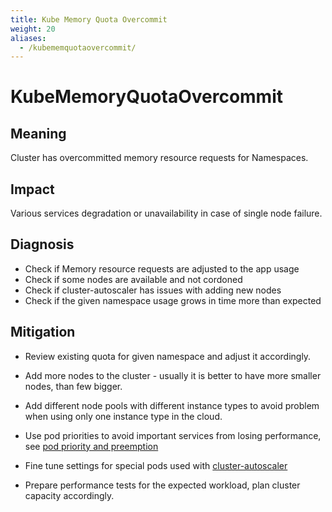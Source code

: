 ```yaml
---
title: Kube Memory Quota Overcommit
weight: 20
aliases:
  - /kubememquotaovercommit/
---
```


# KubeMemoryQuotaOvercommit

## Meaning

Cluster has overcommitted memory resource requests for Namespaces.

## Impact

Various services degradation or unavailability in case of single node failure.

## Diagnosis

- Check if Memory resource requests are adjusted to the app usage
- Check if some nodes are available and not cordoned
- Check if cluster-autoscaler has issues with adding new nodes
- Check if the given namespace usage grows in time more than expected

## Mitigation

- Review existing quota for given namespace and adjust it accordingly.

- Add more nodes to the cluster - usually it is better to have more smaller
  nodes, than few bigger.

- Add different node pools with different instance types to avoid problem
  when using only one instance type in the cloud.

- Use pod priorities to avoid important services from losing performance,
  see [pod priority and preemption](https://kubernetes.io/docs/concepts/scheduling-eviction/pod-priority-preemption/)

- Fine tune settings for special pods used with [cluster-autoscaler](https://github.com/kubernetes/autoscaler/blob/master/cluster-autoscaler/FAQ.md#how-does-cluster-autoscaler-work-with-pod-priority-and-preemption)

- Prepare performance tests for the expected workload, plan cluster capacity
  accordingly.
